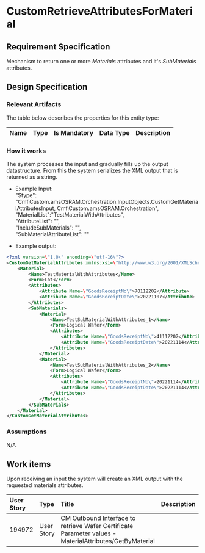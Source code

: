 # CustomRetrieveAttributesForMaterial

## Requirement Specification
Mechanism to return one or more *Materials* attributes and it's *SubMaterials* attributes.

## Design Specification

### Relevant Artifacts
The table below describes the properties for this entity type:

Name          | Type      | Is Mandatory | Data Type | Description 
:------------ | :-------- | :----------: | :-------- | :-----------

### How it works
The system processes the input and gradually fills up the output datastructure. From this the system serializes the XML output that is returned as a string.

* Example Input:  
		"$type": "Cmf.Custom.amsOSRAM.Orchestration.InputObjects.CustomGetMaterialAttributesInput, Cmf.Custom.amsOSRAM.Orchestration",  
		"MaterialList":"TestMaterialWithAttributes",  
		"AttributeList": "",  
		"IncludeSubMaterials": "",  
		"SubMaterialAttributeList": ""  
	
* Example output:
```xml
<?xml version=\"1.0\" encoding=\"utf-16\"?>
<CustomGetMaterialAttributes xmlns:xsi=\"http://www.w3.org/2001/XMLSchema-instance\" xmlns:xsd=\"http://www.w3.org/2001/XMLSchema\">
	<Material>
		<Name>TestMaterialWithAttributes</Name>
		<Form>Lot</Form>
		<Attributes>
			<Attribute Name=\"GoodsReceiptNo\">70112202</Attribute>
			<Attribute Name=\"GoodsReceiptDate\">20221107</Attribute>
		</Attributes>
		<SubMaterials>
			<Material>
				<Name>TestSubMaterialWithAttributes_1</Name>
				<Form>Logical Wafer</Form>
				<Attributes>
					<Attribute Name=\"GoodsReceiptNo\">41112202</Attribute>
					<Attribute Name=\"GoodsReceiptDate\">20221114</Attribute>
				</Attributes>
			</Material>
			<Material>
				<Name>TestSubMaterialWithAttributes_2</Name>
				<Form>Logical Wafer</Form>
				<Attributes>
					<Attribute Name=\"GoodsReceiptNo\">20221114</Attribute>
					<Attribute Name=\"GoodsReceiptDate\">20221114</Attribute>
				</Attributes>
			</Material>
		</SubMaterials>
	</Material>
</CustomGetMaterialAttributes>
```

### Assumptions
N/A

## Work items

Upon receiving an input the system will create an XML output with the requested materials attributes.

User Story | Type | Title | Description|
:---|:---|:---|:---|
194972 | User Story | CM Outbound Interface to retrieve Wafer Certificate Parameter values - MaterialAttributes/GetByMaterial | 